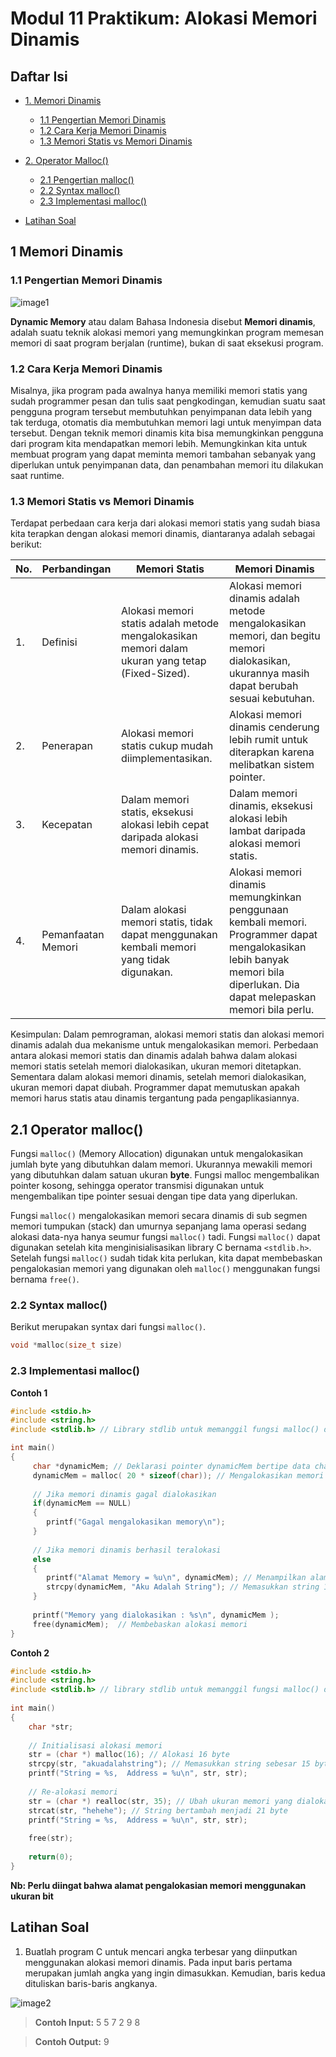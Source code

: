 # Modul 11 Praktikum: Alokasi Memori Dinamis

## Daftar Isi

- [1. Memori Dinamis](#1-memori-dinamis)
     - [1.1 Pengertian Memori Dinamis](#11-pengertian-memori-dinamis)
     - [1.2 Cara Kerja Memori Dinamis](#12-cara-kerja-memori-dinamis)
     - [1.3 Memori Statis vs Memori Dinamis](#13-memori-statis-vs-memori-dinamis)

- [2. Operator Malloc()](#21-operator-malloc)
     - [2.1 Pengertian malloc()](#21-operator-malloc)
     - [2.2 Syntax malloc()](#22-syntax-malloc)
     - [2.3 Implementasi malloc()](#23-implementasi-malloc)

- [Latihan Soal](#latihan-soal)

## 1 Memori Dinamis
### 1.1 Pengertian Memori Dinamis

![image1](https://user-images.githubusercontent.com/62087953/164607818-fa5b230c-b86d-4f3f-9603-e7ec985b9fdc.jpg)

**Dynamic Memory** atau dalam Bahasa Indonesia disebut **Memori dinamis**, adalah suatu teknik alokasi memori yang memungkinkan program memesan memori di saat program berjalan (runtime), bukan di saat eksekusi program.

### 1.2 Cara Kerja Memori Dinamis
Misalnya, jika program pada awalnya hanya memiliki memori statis yang sudah programmer pesan dan tulis saat pengkodingan, kemudian suatu saat pengguna program tersebut membutuhkan penyimpanan data lebih yang tak terduga, otomatis dia membutuhkan memori lagi untuk menyimpan data tersebut. Dengan teknik memori dinamis kita bisa memungkinkan pengguna dari program kita mendapatkan memori lebih. Memungkinkan kita untuk membuat program yang dapat meminta memori tambahan sebanyak yang diperlukan untuk penyimpanan data, dan penambahan memori itu dilakukan saat runtime.

### 1.3 Memori Statis vs Memori Dinamis
Terdapat perbedaan cara kerja dari alokasi memori statis yang sudah biasa kita terapkan dengan alokasi memori dinamis, diantaranya adalah sebagai berikut:

| No. | Perbandingan | Memori Statis | Memori Dinamis |
| ------ | ------ | ------ | ------ |
| 1. | Definisi | Alokasi memori statis adalah metode mengalokasikan memori dalam ukuran yang tetap (Fixed-Sized). | Alokasi memori dinamis adalah metode mengalokasikan memori, dan begitu memori dialokasikan, ukurannya masih dapat berubah sesuai kebutuhan. |
| 2. | Penerapan | Alokasi memori statis cukup mudah diimplementasikan. | Alokasi memori dinamis cenderung lebih rumit untuk diterapkan karena melibatkan sistem pointer. |
| 3. | Kecepatan | Dalam memori statis, eksekusi alokasi lebih cepat daripada alokasi memori dinamis. | Dalam memori dinamis, eksekusi alokasi lebih lambat daripada alokasi memori statis. |
| 4. | Pemanfaatan Memori | Dalam alokasi memori statis, tidak dapat menggunakan kembali memori yang tidak digunakan. | Alokasi memori dinamis memungkinkan penggunaan kembali memori. Programmer dapat mengalokasikan lebih banyak memori bila diperlukan. Dia dapat melepaskan memori bila perlu. |

Kesimpulan:
Dalam pemrograman, alokasi memori statis dan alokasi memori dinamis adalah dua mekanisme untuk mengalokasikan memori. Perbedaan antara alokasi memori statis dan dinamis adalah bahwa dalam alokasi memori statis setelah memori dialokasikan, ukuran memori ditetapkan. Sementara dalam alokasi memori dinamis, setelah memori dialokasikan, ukuran memori dapat diubah. Programmer dapat memutuskan apakah memori harus statis atau dinamis tergantung pada pengaplikasiannya.

## 2.1 Operator malloc()
Fungsi `malloc()` (Memory Allocation) digunakan untuk mengalokasikan jumlah byte yang dibutuhkan dalam memori. Ukurannya mewakili memori yang dibutuhkan dalam satuan ukuran **byte**. Fungsi malloc mengembalikan pointer kosong, sehingga operator transmisi digunakan untuk mengembalikan tipe pointer sesuai dengan tipe data yang diperlukan.

Fungsi `malloc()` mengalokasikan memori secara dinamis di sub segmen memori tumpukan (stack) dan umurnya sepanjang lama operasi sedang alokasi data-nya hanya seumur fungsi `malloc()` tadi. Fungsi `malloc()` dapat digunakan setelah kita menginisialisasikan library C bernama `<stdlib.h>`. Setelah fungsi `malloc()` sudah tidak kita perlukan, kita dapat membebaskan pengalokasian memori yang digunakan oleh `malloc()` menggunakan fungsi bernama `free()`.

### 2.2 Syntax malloc()
Berikut merupakan syntax dari fungsi `malloc()`.
```c
void *malloc(size_t size)
```

### 2.3 Implementasi malloc()
**Contoh 1**
```c
#include <stdio.h>
#include <string.h>
#include <stdlib.h> // Library stdlib untuk memanggil fungsi malloc() dan free()

int main()
{
     char *dynamicMem; // Deklarasi pointer dynamicMem bertipe data char
     dynamicMem = malloc( 20 * sizeof(char)); // Mengalokasikan memori dinamis sebesar 20 kali ukuran tipe data char
     
     // Jika memori dinamis gagal dialokasikan
     if(dynamicMem == NULL)
     {
        printf("Gagal mengalokasikan memory\n");
     }
     
     // Jika memori dinamis berhasil teralokasi
     else
     {
        printf("Alamat Memory = %u\n", dynamicMem); // Menampilkan alamat pengalokasian memori
        strcpy(dynamicMem, "Aku Adalah String"); // Memasukkan string 17 byte "Aku Adalah String" ke dynamicMem
     }
     
     printf("Memory yang dialokasikan : %s\n", dynamicMem );
     free(dynamicMem);  // Membebaskan alokasi memori
}
```

**Contoh 2**
```c
#include <stdio.h>
#include <string.h>
#include <stdlib.h> // library stdlib untuk memanggil fungsi malloc() dan free()
 
int main()
{
    char *str;
 
    // Initialisasi alokasi memori
    str = (char *) malloc(16); // Alokasi 16 byte
    strcpy(str, "akuadalahstring"); // Memasukkan string sebesar 15 byte */
    printf("String = %s,  Address = %u\n", str, str);
 
    // Re-alokasi memori
    str = (char *) realloc(str, 35); // Ubah ukuran memori yang dialokasikan menjadi 35 byte
    strcat(str, "hehehe"); // String bertambah menjadi 21 byte
    printf("String = %s,  Address = %u\n", str, str);
 
    free(str);
 
    return(0);
}
```

**Nb: Perlu diingat bahwa alamat pengalokasian memori menggunakan ukuran bit**

## Latihan Soal
1. Buatlah program C untuk mencari angka terbesar yang diinputkan menggunakan alokasi memori dinamis. Pada input baris pertama merupakan jumlah angka yang ingin dimasukkan. Kemudian, baris kedua dituliskan baris-baris angkanya.

![image2](https://user-images.githubusercontent.com/62087953/164607945-655585f2-d904-4406-9cee-634c970db249.jpg)

> **Contoh Input:**
> 5
> 5 7 2 9 8

> **Contoh Output:**
> 9
